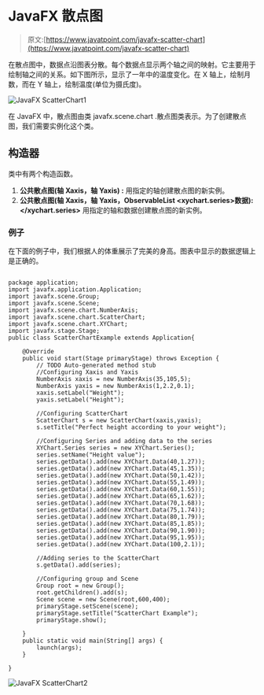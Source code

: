 # JavaFX 散点图

> 原文:[https://www.javatpoint.com/javafx-scatter-chart](https://www.javatpoint.com/javafx-scatter-chart)

在散点图中，数据点沿图表分散。每个数据点显示两个轴之间的映射。它主要用于绘制轴之间的关系。如下图所示，显示了一年中的温度变化。在 X 轴上，绘制月数，而在 Y 轴上，绘制温度(单位为摄氏度)。

![JavaFX ScatterChart1](../Images/1f237f078eb639e3022052fdcf47d918.png)

在 JavaFX 中，散点图由类 javafx.scene.chart .散点图类表示。为了创建散点图，我们需要实例化这个类。

## 构造器

类中有两个构造函数。

1.  **公共散点图(轴 <x>Xaxis，轴 <y>Yaxis) :</y></x>** 用指定的轴创建散点图的新实例。
2.  **公共散点图(轴 <x>Xaxis，轴 <y>Yaxis，ObservableList <xychart.series>数据):</xychart.series></y></x>** 用指定的轴和数据创建散点图的新实例。

### 例子

在下面的例子中，我们根据人的体重展示了完美的身高。图表中显示的数据逻辑上是正确的。

```

package application;
import javafx.application.Application;
import javafx.scene.Group;
import javafx.scene.Scene;
import javafx.scene.chart.NumberAxis;
import javafx.scene.chart.ScatterChart;
import javafx.scene.chart.XYChart;
import javafx.stage.Stage;
public class ScatterChartExample extends Application{

	@Override
	public void start(Stage primaryStage) throws Exception {
		// TODO Auto-generated method stub
		//Configuring Xaxis and Yaxis
		NumberAxis xaxis = new NumberAxis(35,105,5);
		NumberAxis yaxis = new NumberAxis(1,2.2,0.1);
		xaxis.setLabel("Weight");
		yaxis.setLabel("Height");

		//Configuring ScatterChart 	
		ScatterChart s = new ScatterChart(xaxis,yaxis);
		s.setTitle("Perfect height according to your weight");

		//Configuring Series and adding data to the series  
		XYChart.Series series = new XYChart.Series();
		series.setName("Height value");
		series.getData().add(new XYChart.Data(40,1.27));
		series.getData().add(new XYChart.Data(45,1.35));
		series.getData().add(new XYChart.Data(50,1.42));
		series.getData().add(new XYChart.Data(55,1.49));
		series.getData().add(new XYChart.Data(60,1.55));
		series.getData().add(new XYChart.Data(65,1.62));
		series.getData().add(new XYChart.Data(70,1.68));
		series.getData().add(new XYChart.Data(75,1.74));
		series.getData().add(new XYChart.Data(80,1.79));
		series.getData().add(new XYChart.Data(85,1.85));
		series.getData().add(new XYChart.Data(90,1.90));
		series.getData().add(new XYChart.Data(95,1.95));
		series.getData().add(new XYChart.Data(100,2.1));

		//Adding series to the ScatterChart
		s.getData().add(series);

		//Configuring group and Scene 
		Group root = new Group();
		root.getChildren().add(s);
		Scene scene = new Scene(root,600,400);
		primaryStage.setScene(scene);
		primaryStage.setTitle("ScatterChart Example");
		primaryStage.show();	

	}
	public static void main(String[] args) {
		launch(args);
	}

}

```

![JavaFX ScatterChart2](../Images/995b1a9b04af1ed4e5856c1718dc57db.png)